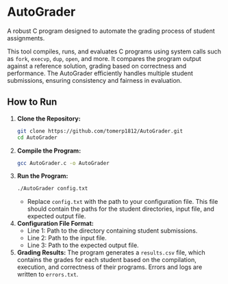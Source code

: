 # AutoGrader
A robust C program designed to automate the grading process of student assignments.

This tool compiles, runs, and evaluates C programs using system calls such as `fork`, `execvp`, `dup`, `open`, and more. 
It compares the program output against a reference solution, grading based on correctness and performance.
The AutoGrader efficiently handles multiple student submissions, ensuring consistency and fairness in evaluation.

## How to Run
1. **Clone the Repository:**
   ```bash
   git clone https://github.com/tomerp1812/AutoGrader.git
   cd AutoGrader
   ```
2. **Compile the Program:**
   ```bash
   gcc AutoGrader.c -o AutoGrader
   ```
3. **Run the Program:**
   ```bash
   ./AutoGrader config.txt
   ```
   - Replace `config.txt` with the path to your configuration file.
     This file should contain the paths for the student directories, input file, and expected output file.
4. **Configuration File Format:**
   - Line 1: Path to the directory containing student submissions.
   - Line 2: Path to the input file.
   - Line 3: Path to the expected output file.
5. **Grading Results:**
   The program generates a `results.csv` file, which contains the grades for each student based on the compilation, execution, and correctness of their programs. Errors and logs are written to `errors.txt`.
